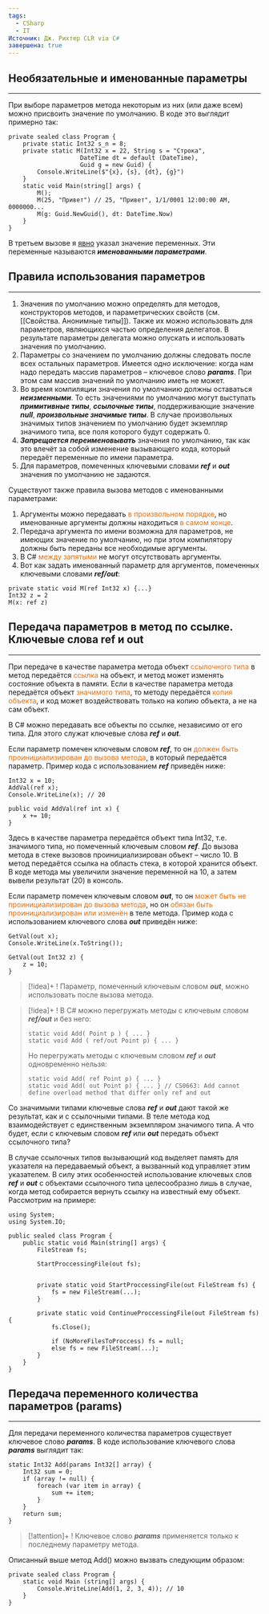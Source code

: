 ```yaml
---
tags:
  - CSharp
  - IT
Источник: Дж. Рихтер CLR via C#
завершена: true
---
```

## Необязательные и именованные параметры 
---
При выборе параметров метода некоторым из них (или даже всем) можно присвоить значение по умолчанию. В коде это выглядит примерно так:
```
private sealed class Program {
	private static Int32 s_n = 8;
	private static M(Int32 x = 22, String s = "Строка", 
					DateTime dt = default (DateTime), 
					Guid g = new Guid) {
		Console.WriteLine($"{x}, {s}, {dt}, {g}")
	}
	static void Main(string[] args) {
		M();
		M(25, "Привет") // 25, "Привет", 1/1/0001 12:00:00 AM, 0000000...
		M(g: Guid.NewGuid(), dt: DateTime.Now)
	}
}
```
В третьем вызове я <u>явно</u> указал значение переменных. Эти переменные называются ***именованными параметрами***. 
## Правила использования параметров
---
1. Значения по умолчанию можно определять для методов, конструкторов методов, и параметрических свойств (см. [[Свойства. Анонимные типы]]). Также их можно использовать для параметров, являющихся частью определения делегатов. В результате параметры делегата можно опускать и использовать значения по умолчанию.
2. Параметры со значением по умолчанию должны следовать после всех остальных параметров. Имеется *одно* исключение: когда нам надо передать массив параметров – ключевое слово ***params***. При этом сам массив значений по умолчанию иметь не может.
3. Во время компиляции значения по умолчанию должны оставаться ***неизменными***. То есть значениями по умолчанию могут выступать ***примитивные типы***, ***ссылочные типы***, поддерживающие значение ***null***, ***произвольные значимые типы***. В случае произвольных значимых типов значением по умолчанию будет экземпляр значимого типа, все поля которого будут содержать 0.
4. ***Запрещается переименовывать*** значения по умолчанию, так как это влечёт за собой изменение вызывающего кода, который передаёт переменные по имени параметра.
5. Для параметров, помеченных ключевыми словами ***ref*** и ***out*** значения по умолчанию не задаются.

Существуют также правила вызова методов с именованными параметрами:
1. Аргументы можно передавать <font color="#e36c09">в произвольном порядке</font>, но именованные аргументы должны находиться<font color="#e36c09"> в самом конце</font>.
2. Передача аргумента по имени возможна для параметров, не имеющих значение по умолчанию, но при этом компилятору должны быть переданы все необходимые аргументы.
3. В C# <font color="#e36c09">между запятыми</font> не могут отсутствовать аргументы.
4. Вот как задать именованный параметр для аргументов, помеченных ключевыми словами ***ref/out***: 
```
private static void M(ref Int32 x) {...}
Int32 z = 2
M(x: ref z)
```
## Передача параметров в метод по ссылке. Ключевые слова ref и out
---
При передаче в качестве параметра метода объект <font color="#e36c09">ссылочного типа</font> в метод передаётся <font color="#e36c09">ссылка</font> на объект, и метод может изменять состояние объекта в памяти. Если в качестве параметра метода передаётся объект <font color="#e36c09">значимого типа</font>, то методу передаётся <font color="#e36c09">копия объекта</font>, и код может воздействовать только на копию объекта, а не на сам объект.

В C# можно передавать все объекты по ссылке, независимо от его типа. Для этого служат ключевые слова ***ref*** и ***out***. 

Если параметр помечен ключевым словом ***ref***, то он <font color="#e36c09">должен быть проинициализирован</font> <font color="#e36c09">до вызова метода</font>, в который передаётся параметр. Пример кода с использованием ***ref*** приведён ниже:
```
Int32 x = 10;
AddVal(ref x);
Console.WriteLine(x); // 20

public void AddVal(ref int x) {
	x += 10;
}

```
Здесь в качестве параметра передаётся объект типа Int32, т.е. значимого типа, но помеченный ключевым словом ***ref***. До вызова метода в стеке вызовов проинициализирован объект – число 10. В метод передаётся ссылка на область стека, в которой хранится объект. В коде метода мы увеличили значение переменной на 10, а затем вывели результат (20) в консоль.

Если параметр помечен ключевым словом ***out***, то он <font color="#e36c09">может быть не проинициализирован до вызова метода</font>, но он <font color="#e36c09">обязан быть проинициализирован или изменён</font> в теле метода. Пример кода с использованием ключевого слова ***out*** приведён ниже:
```
GetVal(out x);
Console.WriteLine(x.ToString());

GetVal(out Int32 z) {
	z = 10;
}
```

>[!idea]+ !
>Параметр, помеченный ключевым словом ***out***, можно использовать после вызова метода.

>[!idea]+ !
>В C# можно перегружать методы с ключевым словом ***ref/out*** и без него:
>```
>static void Add( Point p ) { ... }
>static void Add ( ref/out Point p) { ... }
>```
>Но перегружать методы с ключевым словом ***ref*** и ***out*** одновременно нельзя:
>```
>static void Add( ref Point p) { ... }
>static void Add( out Point p) { ... } // CS0663: Add cannot define overload method that differ only ref and out
>```

Со значимыми типами ключевые слова ***ref*** и ***out*** дают такой же результат, как и с ссылочными типами. В теле метода код взаимодействует с единственным экземпляром значимого типа. А что будет, если с ключевым словом ***ref*** или ***out*** передать объект ссылочного типа?

В случае ссылочных типов вызывающий код выделяет память для указателя на передаваемый объект, а вызванный код управляет этим указателем. В силу этих особенностей использование ключевых слов ***ref***  и ***out*** с объектами ссылочного типа целесообразно лишь в случае, когда метод собирается вернуть ссылку на известный ему объект. Рассмотрим на примере:
```
using System;
using System.IO;

public sealed class Program {
	public static void Main(string[] args) {
		FileStream fs;
		
		StartProccessingFile(out fs);
		
		
		private static void StartProccessingFile(out FileStream fs) {
			fs = new FileStream(...);
		}
		
		private static void ContinueProccessingFile(out FileStream fs) {
			fs.Close();
			
			if (NoMoreFilesToProccess) fs = null;
			else fs = new FileStream(...);
		}
	}
}
```

## Передача переменного количества параметров (params)
---
Для передачи переменного количества параметров существует ключевое слово ***params***. В коде использование ключевого слова ***params*** выглядит так:
```
static Int32 Add(params Int32[] array) {
	Int32 sum = 0;
	if (array != null) {
		foreach (var item in array) {
			sum += item;
		}
	}
	return sum;
}
```

>[!attention]+ !
>Ключевое слово ***params*** применяется только к последнему параметру метода.
>

Описанный выше метод Add() можно вызвать следующим образом:
```
private sealed class Program {
	static void Main (string[] args) {
		Console.WriteLine(Add(1, 2, 3, 4)); // 10
	}
}
```
